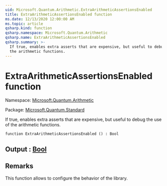 ```yaml
---
uid: Microsoft.Quantum.Arithmetic.ExtraArithmeticAssertionsEnabled
title: ExtraArithmeticAssertionsEnabled function
ms.date: 12/13/2020 12:00:00 AM
ms.topic: article
qsharp.kind: function
qsharp.namespace: Microsoft.Quantum.Arithmetic
qsharp.name: ExtraArithmeticAssertionsEnabled
qsharp.summary: >-
  If true, enables extra asserts that are expensive, but useful to debug the use of
  the arithmetic functions.
---
```


# ExtraArithmeticAssertionsEnabled function

Namespace: [Microsoft.Quantum.Arithmetic](xref:Microsoft.Quantum.Arithmetic)

Package: [Microsoft.Quantum.Standard](https://nuget.org/packages/Microsoft.Quantum.Standard)


If true, enables extra asserts that are expensive, but useful to debug the use ofthe arithmetic functions.

```qsharp
function ExtraArithmeticAssertionsEnabled () : Bool
```


## Output : [Bool](xref:microsoft.quantum.lang-ref.bool)



## Remarks

This function allows to configure the behavior of the library.